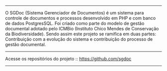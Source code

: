 ***

O SGDoc (Sistema Gerenciador de Documentos) é um sistema para controle de documentos e processos desenvolvido em PHP e com banco de dados PostgresSQL. Foi criado como parte do modelo de gestão documental adotado pelo ICMBio (Instituto Chico Mendes de Conservação da Biodiversidade).
Sendo assim este projeto se ramifica em duas partes: Contribuição com a evolução do sistema e contribuição do processo de gestão documental.

***

Acesse os repositórios do projeto :: https://github.com/sgdoc

***
